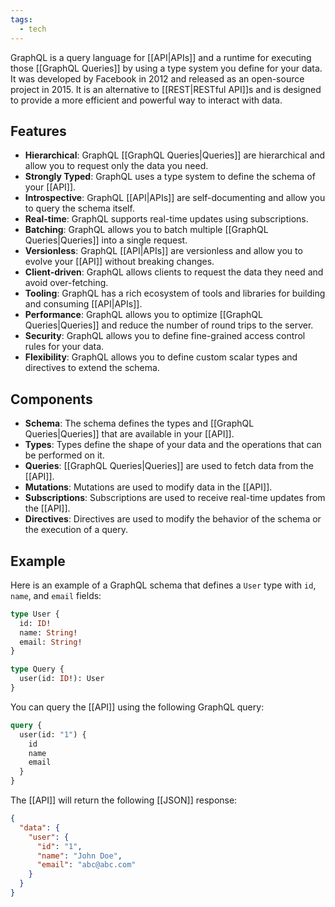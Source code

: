 ```yaml
---
tags:
  - tech
---
```


GraphQL is a query language for [[API|APIs]] and a runtime for executing those [[GraphQL Queries]] by using a type system you define for your data. It was developed by Facebook in 2012 and released as an open-source project in 2015.
It is an alternative to [[REST|RESTful API]]s and is designed to provide a more efficient and powerful way to interact with data.

## Features

- **Hierarchical**: GraphQL [[GraphQL Queries|Queries]] are hierarchical and allow you to request only the data you need.
- **Strongly Typed**: GraphQL uses a type system to define the schema of your [[API]].
- **Introspective**: GraphQL [[API|APIs]] are self-documenting and allow you to query the schema itself.
- **Real-time**: GraphQL supports real-time updates using subscriptions.
- **Batching**: GraphQL allows you to batch multiple [[GraphQL Queries|Queries]] into a single request.
- **Versionless**: GraphQL [[API|APIs]] are versionless and allow you to evolve your [[API]] without breaking changes.
- **Client-driven**: GraphQL allows clients to request the data they need and avoid over-fetching.
- **Tooling**: GraphQL has a rich ecosystem of tools and libraries for building and consuming [[API|APIs]].
- **Performance**: GraphQL allows you to optimize [[GraphQL Queries|Queries]] and reduce the number of round trips to the server.
- **Security**: GraphQL allows you to define fine-grained access control rules for your data.
- **Flexibility**: GraphQL allows you to define custom scalar types and directives to extend the schema.

## Components

- **Schema**: The schema defines the types and [[GraphQL Queries|Queries]] that are available in your [[API]].
- **Types**: Types define the shape of your data and the operations that can be performed on it.
- **Queries**: [[GraphQL Queries|Queries]] are used to fetch data from the [[API]].
- **Mutations**: Mutations are used to modify data in the [[API]].
- **Subscriptions**: Subscriptions are used to receive real-time updates from the [[API]].
- **Directives**: Directives are used to modify the behavior of the schema or the execution of a query.

## Example

Here is an example of a GraphQL schema that defines a `User` type with `id`, `name`, and `email` fields:

```graphql
type User {
  id: ID!
  name: String!
  email: String!
}

type Query {
  user(id: ID!): User
}
```

You can query the [[API]] using the following GraphQL query:

```graphql
query {
  user(id: "1") {
    id
    name
    email
  }
}
```

The [[API]] will return the following [[JSON]] response:

```json
{
  "data": {
    "user": {
      "id": "1",
      "name": "John Doe",
      "email": "abc@abc.com"
    }
  }
}
```